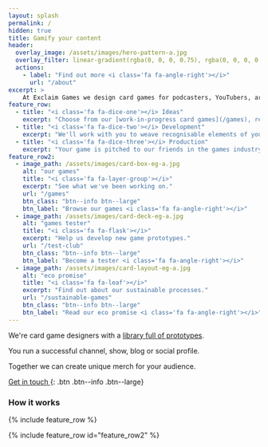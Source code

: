 ```yaml
---
layout: splash
permalink: /
hidden: true
title: Gamify your content
header:
  overlay_image: /assets/images/hero-pattern-a.jpg
  overlay_filter: linear-gradient(rgba(0, 0, 0, 0.75), rgba(0, 0, 0, 0.5))
  actions:
    - label: "Find out more <i class='fa fa-angle-right'></i>"
      url: "/about"
excerpt: >
    At Exclaim Games we design card games for podcasters, YouTubers, artists and other creators.
feature_row:
  - title: "<i class='fa fa-dice-one'></i> Ideas"
    excerpt: "Choose from our [work-in-progress card games](/games), ready to be adjusted to fit any theme or audience."
  - title: "<i class='fa fa-dice-two'></i> Development"
    excerpt: "We'll work with you to weave recognisable elements of your content into the gameplay and artwork."
  - title: "<i class='fa fa-dice-three'></i> Production"
    excerpt: "Your game is pitched to our friends in the games industry, or we go down the self-publishing route."
feature_row2:
  - image_path: /assets/images/card-box-eg-a.jpg
    alt: "our games"
    title: "<i class='fa fa-layer-group'></i>"
    excerpt: "See what we've been working on."
    url: "/games"
    btn_class: "btn--info btn--large"
    btn_label: "Browse our games <i class='fa fa-angle-right'></i>"
  - image_path: /assets/images/card-deck-eg-a.jpg
    alt: "games tester"
    title: "<i class='fa fa-flask'></i>"
    excerpt: "Help us develop new game prototypes."
    url: "/test-club"
    btn_class: "btn--info btn--large"
    btn_label: "Become a tester <i class='fa fa-angle-right'></i>"
  - image_path: /assets/images/card-layout-eg-a.jpg
    alt: "eco promise"
    title: "<i class='fa fa-leaf'></i>"
    excerpt: "Find out about our sustainable processes."
    url: "/sustainable-games"
    btn_class: "btn--info btn--large"
    btn_label: "Read our eco promise <i class='fa fa-angle-right'></i>"      
---
```


We're card game designers with a [library full of prototypes](/games).

You run a successful channel, show, blog or social profile.

Together we can create unique merch for your audience.

[<i class="fa fa-envelope"></i> Get in touch ](/contact){: .btn .btn--info .btn--large}

### How it works

{% include feature_row %}

{% include feature_row id="feature_row2"  %}
